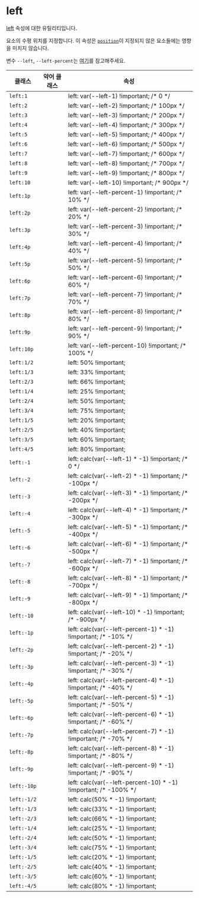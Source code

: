 # left

[left](https://developer.mozilla.org/en-US/docs/Web/CSS/left) 속성에 대한 유틸리티입니다.

요소의 수평 위치를 지정합니다. 이 속성은 [<code>position</code>](./position.md)이 지정되지 않은 요소들에는 영향을 미치지 않습니다.

변수 `--left`, `--left-percent`는 [여기](/guide/css-variable-list.html#top-right-bottom-left)를 참고해주세요.

<table>
  <thead>
    <tr>
      <th scope="col">클래스</th>
      <th scope="col">약어 클래스</th>
      <th scope="col">속성</th>
    </tr>
  </thead>

  <tbody>
    <tr>
      <td><code>left:1</code></td>
      <td class="blank"></td>
      <td>
        <span class="code">left: var(--left-1) !important;</span>
        <span class="c:weak">/* 0 */</span>
      </td>
    </tr>
    <tr>
      <td><code>left:2</code></td>
      <td class="blank"></td>
      <td>
        <span class="code">left: var(--left-2) !important;</span>
        <span class="c:weak">/* 100px */</span>
      </td>
    </tr>
    <tr>
      <td><code>left:3</code></td>
      <td class="blank"></td>
      <td>
        <span class="code">left: var(--left-3) !important;</span>
        <span class="c:weak">/* 200px */</span>
      </td>
    </tr>
    <tr>
      <td><code>left:4</code></td>
      <td class="blank"></td>
      <td>
        <span class="code">left: var(--left-4) !important;</span>
        <span class="c:weak">/* 300px */</span>
      </td>
    </tr>
    <tr>
      <td><code>left:5</code></td>
      <td class="blank"></td>
      <td>
        <span class="code">left: var(--left-5) !important;</span>
        <span class="c:weak">/* 400px */</span>
      </td>
    </tr>
    <tr>
      <td><code>left:6</code></td>
      <td class="blank"></td>
      <td>
        <span class="code">left: var(--left-6) !important;</span>
        <span class="c:weak">/* 500px */</span>
      </td>
    </tr>
    <tr>
      <td><code>left:7</code></td>
      <td class="blank"></td>
      <td>
        <span class="code">left: var(--left-7) !important;</span>
        <span class="c:weak">/* 600px */</span>
      </td>
    </tr>
    <tr>
      <td><code>left:8</code></td>
      <td class="blank"></td>
      <td>
        <span class="code">left: var(--left-8) !important;</span>
        <span class="c:weak">/* 700px */</span>
      </td>
    </tr>
    <tr>
      <td><code>left:9</code></td>
      <td class="blank"></td>
      <td>
        <span class="code">left: var(--left-9) !important;</span>
        <span class="c:weak">/* 800px */</span>
      </td>
    </tr>
    <tr>
      <td><code>left:10</code></td>
      <td class="blank"></td>
      <td>
        <span class="code">left: var(--left-10) !important;</span>
        <span class="c:weak">/* 900px */</span>
      </td>
    </tr>
    <tr>
      <td><code>left:1p</code></td>
      <td class="blank"></td>
      <td>
        <span class="code">left: var(--left-percent-1) !important;</span>
        <span class="c:weak">/* 10% */</span>
      </td>
    </tr>
    <tr>
      <td><code>left:2p</code></td>
      <td class="blank"></td>
      <td>
        <span class="code">left: var(--left-percent-2) !important;</span>
        <span class="c:weak">/* 20% */</span>
      </td>
    </tr>
    <tr>
      <td><code>left:3p</code></td>
      <td class="blank"></td>
      <td>
        <span class="code">left: var(--left-percent-3) !important;</span>
        <span class="c:weak">/* 30% */</span>
      </td>
    </tr>
    <tr>
      <td><code>left:4p</code></td>
      <td class="blank"></td>
      <td>
        <span class="code">left: var(--left-percent-4) !important;</span>
        <span class="c:weak">/* 40% */</span>
      </td>
    </tr>
    <tr>
      <td><code>left:5p</code></td>
      <td class="blank"></td>
      <td>
        <span class="code">left: var(--left-percent-5) !important;</span>
        <span class="c:weak">/* 50% */</span>
      </td>
    </tr>
    <tr>
      <td><code>left:6p</code></td>
      <td class="blank"></td>
      <td>
        <span class="code">left: var(--left-percent-6) !important;</span>
        <span class="c:weak">/* 60% */</span>
      </td>
    </tr>
    <tr>
      <td><code>left:7p</code></td>
      <td class="blank"></td>
      <td>
        <span class="code">left: var(--left-percent-7) !important;</span>
        <span class="c:weak">/* 70% */</span>
      </td>
    </tr>
    <tr>
      <td><code>left:8p</code></td>
      <td class="blank"></td>
      <td>
        <span class="code">left: var(--left-percent-8) !important;</span>
        <span class="c:weak">/* 80% */</span>
      </td>
    </tr>
    <tr>
      <td><code>left:9p</code></td>
      <td class="blank"></td>
      <td>
        <span class="code">left: var(--left-percent-9) !important;</span>
        <span class="c:weak">/* 90% */</span>
      </td>
    </tr>
    <tr>
      <td><code>left:10p</code></td>
      <td class="blank"></td>
      <td>
        <span class="code">left: var(--left-percent-10) !important;</span>
        <span class="c:weak">/* 100% */</span>
      </td>
    </tr>
    <tr>
      <td><code>left:1/2</code></td>
      <td class="blank"></td>
      <td>
        <span class="code">left: 50% !important;</span>
      </td>
    </tr>
    <tr>
      <td><code>left:1/3</code></td>
      <td class="blank"></td>
      <td>
        <span class="code">left: 33% !important;</span>
      </td>
    </tr>
    <tr>
      <td><code>left:2/3</code></td>
      <td class="blank"></td>
      <td>
        <span class="code">left: 66% !important;</span>
      </td>
    </tr>
    <tr>
      <td><code>left:1/4</code></td>
      <td class="blank"></td>
      <td>
        <span class="code">left: 25% !important;</span>
      </td>
    </tr>
    <tr>
      <td><code>left:2/4</code></td>
      <td class="blank"></td>
      <td>
        <span class="code">left: 50% !important;</span>
      </td>
    </tr>
    <tr>
      <td><code>left:3/4</code></td>
      <td class="blank"></td>
      <td>
        <span class="code">left: 75% !important;</span>
      </td>
    </tr>
    <tr>
      <td><code>left:1/5</code></td>
      <td class="blank"></td>
      <td>
        <span class="code">left: 20% !important;</span>
      </td>
    </tr>
    <tr>
      <td><code>left:2/5</code></td>
      <td class="blank"></td>
      <td>
        <span class="code">left: 40% !important;</span>
      </td>
    </tr>
    <tr>
      <td><code>left:3/5</code></td>
      <td class="blank"></td>
      <td>
        <span class="code">left: 60% !important;</span>
      </td>
    </tr>
    <tr>
      <td><code>left:4/5</code></td>
      <td class="blank"></td>
      <td>
        <span class="code">left: 80% !important;</span>
      </td>
    </tr>
    <tr>
      <td><code>left:-1</code></td>
      <td class="blank"></td>
      <td>
        <span class="code">left: calc(var(--left-1) * -1) !important;</span>
        <span class="c:weak">/* 0 */</span>
      </td>
    </tr>
    <tr>
      <td><code>left:-2</code></td>
      <td class="blank"></td>
      <td>
        <span class="code">left: calc(var(--left-2) * -1) !important;</span>
        <span class="c:weak">/* -100px */</span>
      </td>
    </tr>
    <tr>
      <td><code>left:-3</code></td>
      <td class="blank"></td>
      <td>
        <span class="code">left: calc(var(--left-3) * -1) !important;</span>
        <span class="c:weak">/* -200px */</span>
      </td>
    </tr>
    <tr>
      <td><code>left:-4</code></td>
      <td class="blank"></td>
      <td>
        <span class="code">left: calc(var(--left-4) * -1) !important;</span>
        <span class="c:weak">/* -300px */</span>
      </td>
    </tr>
    <tr>
      <td><code>left:-5</code></td>
      <td class="blank"></td>
      <td>
        <span class="code">left: calc(var(--left-5) * -1) !important;</span>
        <span class="c:weak">/* -400px */</span>
      </td>
    </tr>
    <tr>
      <td><code>left:-6</code></td>
      <td class="blank"></td>
      <td>
        <span class="code">left: calc(var(--left-6) * -1) !important;</span>
        <span class="c:weak">/* -500px */</span>
      </td>
    </tr>
    <tr>
      <td><code>left:-7</code></td>
      <td class="blank"></td>
      <td>
        <span class="code">left: calc(var(--left-7) * -1) !important;</span>
        <span class="c:weak">/* -600px */</span>
      </td>
    </tr>
    <tr>
      <td><code>left:-8</code></td>
      <td class="blank"></td>
      <td>
        <span class="code">left: calc(var(--left-8) * -1) !important;</span>
        <span class="c:weak">/* -700px */</span>
      </td>
    </tr>
    <tr>
      <td><code>left:-9</code></td>
      <td class="blank"></td>
      <td>
        <span class="code">left: calc(var(--left-9) * -1) !important;</span>
        <span class="c:weak">/* -800px */</span>
      </td>
    </tr>
    <tr>
      <td><code>left:-10</code></td>
      <td class="blank"></td>
      <td>
        <span class="code">left: calc(var(--left-10) * -1) !important;</span>
        <span class="c:weak">/* -900px */</span>
      </td>
    </tr>
    <tr>
      <td><code>left:-1p</code></td>
      <td class="blank"></td>
      <td>
        <span class="code">
          left: calc(var(--left-percent-1) * -1) !important;
        </span>
        <span class="c:weak">/* -10% */</span>
      </td>
    </tr>
    <tr>
      <td><code>left:-2p</code></td>
      <td class="blank"></td>
      <td>
        <span class="code">
          left: calc(var(--left-percent-2) * -1) !important;
        </span>
        <span class="c:weak">/* -20% */</span>
      </td>
    </tr>
    <tr>
      <td><code>left:-3p</code></td>
      <td class="blank"></td>
      <td>
        <span class="code">
          left: calc(var(--left-percent-3) * -1) !important;
        </span>
        <span class="c:weak">/* -30% */</span>
      </td>
    </tr>
    <tr>
      <td><code>left:-4p</code></td>
      <td class="blank"></td>
      <td>
        <span class="code">
          left: calc(var(--left-percent-4) * -1) !important;
        </span>
        <span class="c:weak">/* -40% */</span>
      </td>
    </tr>
    <tr>
      <td><code>left:-5p</code></td>
      <td class="blank"></td>
      <td>
        <span class="code">
          left: calc(var(--left-percent-5) * -1) !important;
        </span>
        <span class="c:weak">/* -50% */</span>
      </td>
    </tr>
    <tr>
      <td><code>left:-6p</code></td>
      <td class="blank"></td>
      <td>
        <span class="code">
          left: calc(var(--left-percent-6) * -1) !important;
        </span>
        <span class="c:weak">/* -60% */</span>
      </td>
    </tr>
    <tr>
      <td><code>left:-7p</code></td>
      <td class="blank"></td>
      <td>
        <span class="code">
          left: calc(var(--left-percent-7) * -1) !important;
        </span>
        <span class="c:weak">/* -70% */</span>
      </td>
    </tr>
    <tr>
      <td><code>left:-8p</code></td>
      <td class="blank"></td>
      <td>
        <span class="code">
          left: calc(var(--left-percent-8) * -1) !important;
        </span>
        <span class="c:weak">/* -80% */</span>
      </td>
    </tr>
    <tr>
      <td><code>left:-9p</code></td>
      <td class="blank"></td>
      <td>
        <span class="code">
          left: calc(var(--left-percent-9) * -1) !important;
        </span>
        <span class="c:weak">/* -90% */</span>
      </td>
    </tr>
    <tr>
      <td><code>left:-10p</code></td>
      <td class="blank"></td>
      <td>
        <span class="code">
          left: calc(var(--left-percent-10) * -1) !important;
        </span>
        <span class="c:weak">/* -100% */</span>
      </td>
    </tr>
    <tr>
      <td><code>left:-1/2</code></td>
      <td class="blank"></td>
      <td>
        <span class="code">left: calc(50% * -1) !important;</span>
      </td>
    </tr>
    <tr>
      <td><code>left:-1/3</code></td>
      <td class="blank"></td>
      <td>
        <span class="code">left: calc(33% * -1) !important;</span>
      </td>
    </tr>
    <tr>
      <td><code>left:-2/3</code></td>
      <td class="blank"></td>
      <td>
        <span class="code">left: calc(66% * -1) !important;</span>
      </td>
    </tr>
    <tr>
      <td><code>left:-1/4</code></td>
      <td class="blank"></td>
      <td>
        <span class="code">left: calc(25% * -1) !important;</span>
      </td>
    </tr>
    <tr>
      <td><code>left:-2/4</code></td>
      <td class="blank"></td>
      <td>
        <span class="code">left: calc(50% * -1) !important;</span>
      </td>
    </tr>
    <tr>
      <td><code>left:-3/4</code></td>
      <td class="blank"></td>
      <td>
        <span class="code">left: calc(75% * -1) !important;</span>
      </td>
    </tr>
    <tr>
      <td><code>left:-1/5</code></td>
      <td class="blank"></td>
      <td>
        <span class="code">left: calc(20% * -1) !important;</span>
      </td>
    </tr>
    <tr>
      <td><code>left:-2/5</code></td>
      <td class="blank"></td>
      <td>
        <span class="code">left: calc(40% * -1) !important;</span>
      </td>
    </tr>
    <tr>
      <td><code>left:-3/5</code></td>
      <td class="blank"></td>
      <td>
        <span class="code">left: calc(60% * -1) !important;</span>
      </td>
    </tr>
    <tr>
      <td><code>left:-4/5</code></td>
      <td class="blank"></td>
      <td>
        <span class="code">left: calc(80% * -1) !important;</span>
      </td>
    </tr>
  </tbody>
</table>
